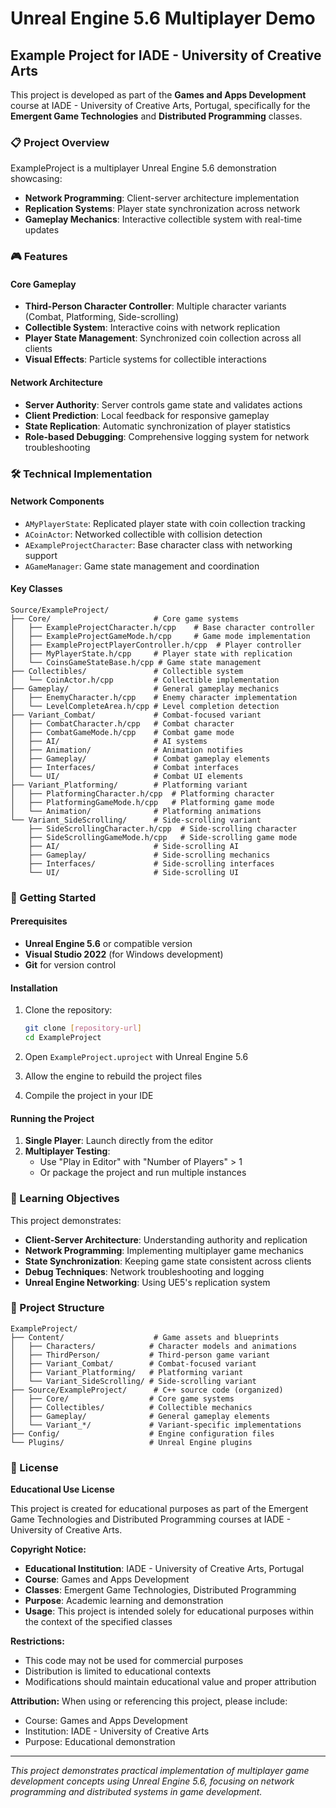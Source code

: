# Unreal Engine 5.6 Multiplayer Demo

## Example Project for IADE - University of Creative Arts

This project is developed as part of the **Games and Apps Development** course at IADE - University of Creative Arts, Portugal, specifically for the **Emergent Game Technologies** and **Distributed Programming** classes.

### 📋 Project Overview

ExampleProject is a multiplayer Unreal Engine 5.6 demonstration showcasing:
- **Network Programming**: Client-server architecture implementation
- **Replication Systems**: Player state synchronization across network
- **Gameplay Mechanics**: Interactive collectible system with real-time updates

### 🎮 Features

#### Core Gameplay
- **Third-Person Character Controller**: Multiple character variants (Combat, Platforming, Side-scrolling)
- **Collectible System**: Interactive coins with network replication
- **Player State Management**: Synchronized coin collection across all clients
- **Visual Effects**: Particle systems for collectible interactions

#### Network Architecture
- **Server Authority**: Server controls game state and validates actions
- **Client Prediction**: Local feedback for responsive gameplay
- **State Replication**: Automatic synchronization of player statistics
- **Role-based Debugging**: Comprehensive logging system for network troubleshooting

### 🛠️ Technical Implementation

#### Network Components
- `AMyPlayerState`: Replicated player state with coin collection tracking
- `ACoinActor`: Networked collectible with collision detection
- `AExampleProjectCharacter`: Base character class with networking support
- `AGameManager`: Game state management and coordination

#### Key Classes
```
Source/ExampleProject/
├── Core/                       # Core game systems
│   ├── ExampleProjectCharacter.h/cpp    # Base character controller
│   ├── ExampleProjectGameMode.h/cpp     # Game mode implementation
│   ├── ExampleProjectPlayerController.h/cpp  # Player controller
│   ├── MyPlayerState.h/cpp     # Player state with replication
│   └── CoinsGameStateBase.h/cpp # Game state management
├── Collectibles/               # Collectible system
│   └── CoinActor.h/cpp         # Collectible implementation
├── Gameplay/                   # General gameplay mechanics
│   ├── EnemyCharacter.h/cpp    # Enemy character implementation
│   └── LevelCompleteArea.h/cpp # Level completion detection
├── Variant_Combat/             # Combat-focused variant
│   ├── CombatCharacter.h/cpp   # Combat character
│   ├── CombatGameMode.h/cpp    # Combat game mode
│   ├── AI/                     # AI systems
│   ├── Animation/              # Animation notifies
│   ├── Gameplay/               # Combat gameplay elements
│   ├── Interfaces/             # Combat interfaces
│   └── UI/                     # Combat UI elements
├── Variant_Platforming/        # Platforming variant
│   ├── PlatformingCharacter.h/cpp  # Platforming character
│   ├── PlatformingGameMode.h/cpp   # Platforming game mode
│   └── Animation/              # Platforming animations
└── Variant_SideScrolling/      # Side-scrolling variant
    ├── SideScrollingCharacter.h/cpp  # Side-scrolling character
    ├── SideScrollingGameMode.h/cpp   # Side-scrolling game mode
    ├── AI/                     # Side-scrolling AI
    ├── Gameplay/               # Side-scrolling mechanics
    ├── Interfaces/             # Side-scrolling interfaces
    └── UI/                     # Side-scrolling UI
```

### 🚀 Getting Started

#### Prerequisites
- **Unreal Engine 5.6** or compatible version
- **Visual Studio 2022** (for Windows development)
- **Git** for version control

#### Installation
1. Clone the repository:
   ```bash
   git clone [repository-url]
   cd ExampleProject
   ```

2. Open `ExampleProject.uproject` with Unreal Engine 5.6

3. Allow the engine to rebuild the project files

4. Compile the project in your IDE

#### Running the Project
1. **Single Player**: Launch directly from the editor
2. **Multiplayer Testing**: 
   - Use "Play in Editor" with "Number of Players" > 1
   - Or package the project and run multiple instances

### 🎯 Learning Objectives

This project demonstrates:
- **Client-Server Architecture**: Understanding authority and replication
- **Network Programming**: Implementing multiplayer game mechanics
- **State Synchronization**: Keeping game state consistent across clients
- **Debug Techniques**: Network troubleshooting and logging
- **Unreal Engine Networking**: Using UE5's replication system

### 📁 Project Structure

```
ExampleProject/
├── Content/                    # Game assets and blueprints
│   ├── Characters/            # Character models and animations
│   ├── ThirdPerson/           # Third-person game variant
│   ├── Variant_Combat/        # Combat-focused variant
│   ├── Variant_Platforming/   # Platforming variant
│   └── Variant_SideScrolling/ # Side-scrolling variant
├── Source/ExampleProject/      # C++ source code (organized)
│   ├── Core/                  # Core game systems
│   ├── Collectibles/          # Collectible mechanics
│   ├── Gameplay/              # General gameplay elements
│   └── Variant_*/             # Variant-specific implementations
├── Config/                    # Engine configuration files
└── Plugins/                   # Unreal Engine plugins
```


### 📄 License

**Educational Use License**

This project is created for educational purposes as part of the Emergent Game Technologies and Distributed Programming courses at IADE - University of Creative Arts.

**Copyright Notice:**
- **Educational Institution**: IADE - University of Creative Arts, Portugal
- **Course**: Games and Apps Development
- **Classes**: Emergent Game Technologies, Distributed Programming
- **Purpose**: Academic learning and demonstration
- **Usage**: This project is intended solely for educational purposes within the context of the specified classes

**Restrictions:**
- This code may not be used for commercial purposes
- Distribution is limited to educational contexts
- Modifications should maintain educational value and proper attribution

**Attribution:**
When using or referencing this project, please include:
- Course: Games and Apps Development
- Institution: IADE - University of Creative Arts
- Purpose: Educational demonstration


---

*This project demonstrates practical implementation of multiplayer game development concepts using Unreal Engine 5.6, focusing on network programming and distributed systems in game development.*
